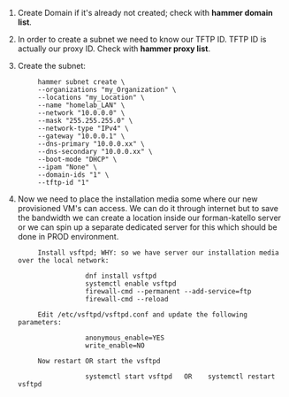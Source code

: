 1. Create Domain if it's already not created; check with <b>hammer domain list</b>.
2. In order to create a subnet we need to know our TFTP ID. TFTP ID is actually our proxy ID. Check with <b>hammer proxy list</b>.
3. Create the subnet:

            hammer subnet create \
            --organizations "my_Organization" \
            --locations "my_Location" \
            --name "homelab_LAN" \
            --network "10.0.0.0" \
            --mask "255.255.255.0" \
            --network-type "IPv4" \
            --gateway "10.0.0.1" \
            --dns-primary "10.0.0.xx" \
            --dns-secondary "10.0.0.xx" \
            --boot-mode "DHCP" \
            --ipam "None" \
            --domain-ids "1" \
            --tftp-id "1"

4. Now we need to place the installation media some where our new provisioned VM's can access. We can do it through internet but to save the bandwidth we can create a location inside our forman-katello server or we can spin up a separate dedicated server for this which should be done in PROD environment.

            Install vsftpd; WHY: so we have server our installation media over the local network:
                        
                        dnf install vsftpd
                        systemctl enable vsftpd
                        firewall-cmd --permanent --add-service=ftp
                        firewall-cmd --reload
                        
            Edit /etc/vsftpd/vsftpd.conf and update the following parameters:
            
                        anonymous_enable=YES
                        write_enable=NO
                        
            Now restart OR start the vsftpd
                        
                        systemctl start vsftpd   OR    systemctl restart vsftpd
